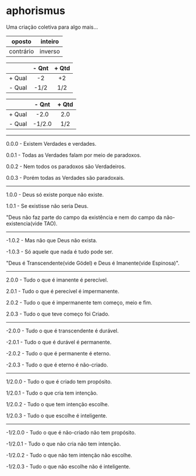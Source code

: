 # aphorismus
Uma criação coletiva para algo mais...

| oposto| inteiro |
|:-----:|:-------:|
|contrário|inverso|

||- Qnt|+ Qtd| 
|:------:|:------:|:-------:|
| + Qual |   -2   |   +2    |
| - Qual |  -1/2  |   1/2   |

||- Qnt|+ Qtd| 
|:------:|:------:|:-------:|
| + Qual |-2.0|2.0|
| - Qual |-1/2.0|1/2|

---

0.0.0 - Existem Verdades e verdades.

0.0.1 - Todas as Verdades falam por meio de paradoxos.

0.0.2 - Nem todos os paradoxos são Verdadeiros.

0.0.3 - Porém todas as Verdades são paradoxais.

---

1.0.0 - Deus só existe porque não existe.

1.0.1 - Se existisse não seria Deus.

"Deus não faz parte do campo da existência 
e nem do campo da não-existencia(vide TAO).

---

-1.0.2 - Mas não que Deus não exista.

-1.0.3 - Só aquele que nada é tudo pode ser.

"Deus é Transcendente(vide Gödel) e Deus é Imanente(vide Espinosa)".

---

2.0.0 - Tudo o que é imanente é perecível.

2.0.1 - Tudo o que é perecível é impermanente.

2.0.2 - Tudo o que é impermanente tem começo, meio e fim.

2.0.3 - Tudo o que teve começo foi Criado.

---

-2.0.0 - Tudo o que é transcendente é durável.

-2.0.1 - Tudo o que é durável é permanente.

-2.0.2 - Tudo o que é permanente é eterno.

-2.0.3 - Tudo o que é eterno é não-criado.

---

1/2.0.0 - Tudo o que é criado tem propósito.

1/2.0.1 - Tudo o que cria tem intenção.

1/2.0.2 - Tudo o que tem intenção escolhe.

1/2.0.3 - Tudo o que escolhe é inteligente.

---

-1/2.0.0 - Tudo o que é não-criado não tem propósito.

-1/2.0.1 - Tudo o que não cria não tem intenção.

-1/2.0.2 - Tudo o que não tem intenção não escolhe.

-1/2.0.3 - Tudo o que não escolhe não é inteligente.
